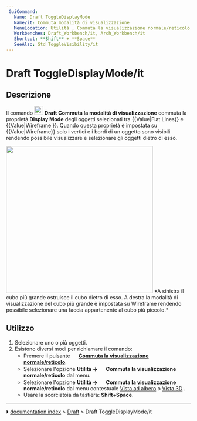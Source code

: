 ```yaml
---
 GuiCommand:
   Name: Draft ToggleDisplayMode
   Name/it: Commuta modalità di visualizzazione
   MenuLocation: Utilità , Commuta la visualizzazione normale/reticolo
   Workbenches: Draft_Workbench/it, Arch_Workbench/it
   Shortcut: **Shift** + **Space**
   SeeAlso: Std ToggleVisibility/it
---
```


# Draft ToggleDisplayMode/it



## Descrizione

Il comando <img alt="" src=images/Draft_ToggleDisplayMode.svg  style="width:24px;"> **Draft Commuta la modalità di visualizzazione** commuta la proprietà **Display Mode** degli oggetti selezionati tra {{Value|Flat Lines}} e {{Value|Wireframe }}. Quando questa proprietà è impostata su {{Value|Wireframe}} solo i vertici e i bordi di un oggetto sono visibili rendendo possibile visualizzare e selezionare gli oggetti dietro di esso.

<img alt="" src=images/Draft_ToggleDisplayMode_example.png  style="width:400px;"> 
*A sinistra il cubo più grande ostruisce il cubo dietro di esso. A destra la modalità di visualizzazione del cubo più grande è impostata su Wireframe rendendo possibile selezionare una faccia appartenente al cubo più piccolo.*



## Utilizzo

1.  Selezionare uno o più oggetti.
2.  Esistono diversi modi per richiamare il comando:
    -   Premere il pulsante **<img src="images/Draft_ToggleDisplayMode.svg" width=16px> [Commuta la visualizzazione normale/reticolo](Draft_ToggleDisplayMode/it.md)**.
    -   Selezionare l\'opzione **Utilità → <img src="images/Draft_ToggleDisplayMode.svg" width=16px> Commuta la visualizzazione normale/reticolo** dal menu.
    -   Selezionare l\'opzione **Utilità → <img src="images/Draft_ToggleDisplayMode.svg" width=16px> Commuta la visualizzazione normale/reticolo** dal menu contestuale [Vista ad albero](Tree_view/it.md) o [Vista 3D](3D_view/it.md) .
    -   Usare la scorciatoia da tastiera: **Shift**+**Space**.



---
⏵ [documentation index](../README.md) > [Draft](Draft_Workbench.md) > Draft ToggleDisplayMode/it
